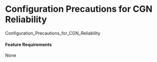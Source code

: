 Configuration Precautions for CGN Reliability
=============================================

Configuration_Precautions_for_CGN_Reliability

#### Feature Requirements

None
